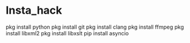 # Insta_hack
pkg install python
pkg install git
pkg install clang
pkg install ffmpeg
pkg install libxml2
pkg install libxslt
pip install asyncio
